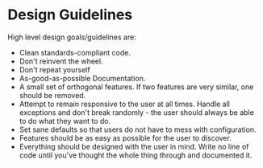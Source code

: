 # Design Guidelines

High level design goals/guidelines are:

* Clean standards-compliant code.
* Don't reinvent the wheel.
* Don't repeat yourself
* As-good-as-possible Documentation.
* A small set of orthogonal features.  If two features are very similar, one should be removed.
* Attempt to remain responsive to the user at all times.  Handle all exceptions and don't break randomly - the user should always be able to do what they want to do.
* Set sane defaults so that users do not have to mess with configuration.
* Features should be as easy as possible for the user to discover.
* Everything should be designed with the user in mind.  Write no line of code until you've thought the whole thing through and documented it.
